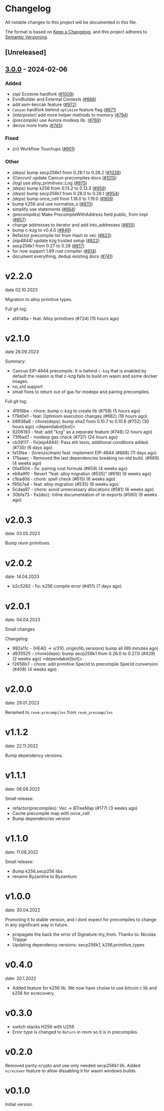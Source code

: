 # Changelog
All notable changes to this project will be documented in this file.

The format is based on [Keep a Changelog](https://keepachangelog.com/en/1.0.0/),
and this project adheres to [Semantic Versioning](https://semver.org/spec/v2.0.0.html).

## [Unreleased]

## [3.0.0](https://github.com/ssuangchen/revm/compare/revm-precompile-v2.2.0...revm-precompile-v3.0.0) - 2024-02-06

### Added
- *(op)* Ecotone hardfork ([#1009](https://github.com/ssuangchen/revm/pull/1009))
- EvmBuilder and External Contexts ([#888](https://github.com/ssuangchen/revm/pull/888))
- add asm-keccak feature ([#972](https://github.com/ssuangchen/revm/pull/972))
- `Canyon` hardfork behind `optimism` feature flag ([#871](https://github.com/ssuangchen/revm/pull/871))
- *(interpreter)* add more helper methods to memory ([#794](https://github.com/ssuangchen/revm/pull/794))
- *(precompile)* use Aurora modexp lib. ([#769](https://github.com/ssuangchen/revm/pull/769))
- derive more traits ([#745](https://github.com/ssuangchen/revm/pull/745))

### Fixed
- *(ci)* Workflow Touchups ([#901](https://github.com/ssuangchen/revm/pull/901))

### Other
- *(deps)* bump secp256k1 from 0.28.1 to 0.28.2 ([#1038](https://github.com/ssuangchen/revm/pull/1038))
- *(Cancun)* update Cancun precompiles docs ([#1015](https://github.com/ssuangchen/revm/pull/1015))
- *(log)* use alloy_primitives::Log ([#975](https://github.com/ssuangchen/revm/pull/975))
- *(deps)* bump k256 from 0.13.2 to 0.13.3 ([#959](https://github.com/ssuangchen/revm/pull/959))
- *(deps)* bump secp256k1 from 0.28.0 to 0.28.1 ([#954](https://github.com/ssuangchen/revm/pull/954))
- *(deps)* bump once_cell from 1.18.0 to 1.19.0 ([#908](https://github.com/ssuangchen/revm/pull/908))
- bump k256 and use normalize_s ([#870](https://github.com/ssuangchen/revm/pull/870))
- simplify use statements ([#864](https://github.com/ssuangchen/revm/pull/864))
- *(precompiles)* Make PrecompileWithAddress field public, from impl ([#857](https://github.com/ssuangchen/revm/pull/857))
- change addresses to iterator and add into_addresses ([#855](https://github.com/ssuangchen/revm/pull/855))
- bump c-kzg to v0.4.0 ([#849](https://github.com/ssuangchen/revm/pull/849))
- Refactor precompile list from Hash to vec ([#823](https://github.com/ssuangchen/revm/pull/823))
- *(eip4844)* update kzg trusted setup ([#822](https://github.com/ssuangchen/revm/pull/822))
- secp256k1 from 0.27 to 0.28 ([#817](https://github.com/ssuangchen/revm/pull/817))
- for now support 1.69 rust compiler ([#814](https://github.com/ssuangchen/revm/pull/814))
- document everything, dedup existing docs ([#741](https://github.com/ssuangchen/revm/pull/741))

# v2.2.0
date 02.10.2023

Migration to alloy primitive types.

Full git log:
* af4146a - feat: Alloy primitives (#724) (15 hours ago) <evalir>

# v2.1.0
date 28.09.2023

 Summary:
 * Cancun EIP-4844 precompile. It is behind `c-kzg` that is enabled by default
    the reason is that c-kzg fails to build on wasm and some docker images.
 * no_std support
 * small fixes to return out of gas for modepx and pairing precompiles.

Full git log:
* 4f916be - chore: bump c-kzg to create lib (#758) (5 hours ago) <rakita>
* f79d0e1 - feat: Optimism execution changes (#682) (16 hours ago) <clabby>
* b9938a8 - chore(deps): bump sha2 from 0.10.7 to 0.10.8 (#752) (30 hours ago) <dependabot[bot]>
* 8206193 - feat: add "kzg" as a separate feature (#746) (2 hours ago) <DaniPopes>
* 73f6ad7 - modexp gas check (#737) (24 hours ago) <Alessandro Mazza>
* cb39117 - fix(eip4844): Pass eth tests, additional conditions added. (#735) (6 days ago) <rakita>
* fa13fea - (lorenzo/main) feat: implement EIP-4844 (#668) (11 days ago) <DaniPopes>
* 175aaec - Removed the last dependencies breaking no-std build. (#669) (4 weeks ago) <Lucas Clemente Vella>
* 0fa4504 - fix: pairing cost formula  (#659) (4 weeks ago) <xkx>
* eb6a9f0 - Revert "feat: alloy migration (#535)" (#616) (6 weeks ago) <rakita>
* c1bad0d - chore: spell check (#615) (6 weeks ago) <Roman Krasiuk>
* f95b7a4 - feat: alloy migration (#535) (6 weeks ago) <DaniPopes>
* 5cdaa97 - chore: avoid unnecessary allocations (#581) (6 weeks ago) <DaniPopes>
* 30bfa73 - fix(doc): Inline documentation of re-exports (#560) (9 weeks ago) <Yiannis Marangos>

# v2.0.3
date: 03.05.2023

Bump revm primitives.

# v2.0.2
date: 14.04.2023

* b2c5262 - fix: k256 compile error (#451) (7 days ago) <rakita>

# v2.0.1
date: 04.04.2023

Small changes

Changelog:
* 992a11c - (HEAD -> v/310, origin/lib_versions) bump all (89 minutes ago) <rakita>
* d935525 - chore(deps): bump secp256k1 from 0.26.0 to 0.27.0 (#429) (2 weeks ago) <dependabot[bot]>
* f2656b7 - chore: add primitive SpecId to precompile SpecId conversion (#408) (4 weeks ago) <Matthias Seitz>
# v2.0.0
date: 29.01.2023

Renamed to `revm-precompiles` from `revm_precompiles`

# v1.1.2
date: 22.11.2022

Bump dependency versions.

# v1.1.1
date: 06.09.2022

Small release:
* refactor(precompiles): Vec -> BTreeMap (#177) (3 weeks ago) <Alexey Shekhirin>
* Cache precompile map with once_cell
* Bump dependencies version

# v1.1.0
date: 11.06.2022

Small release:
* Bump k256,secp256 libs
* rename Byzantine to Byzantium

# v1.0.0
date: 30.04.2022

Promoting it to stable version, and i dont expect for precompiles to change in any significant way in future.

* propagate the back the error of Signature::try_from. Thanks to: Nicolas Trippar
* Updating dependency versions: secp256k1, k256,primitive_types
# v0.4.0
date: 20.1.2022

* Added feature for k256 lib. We now have choise to use bitcoin c lib and k256 for ecrecovery.

# v0.3.0

* switch stacks H256 with U256 
* Error type is changed to `Return` in revm so it is in precompiles.
# v0.2.0

Removed parity-crypto and use only needed secp256k1 lib. Added `ecrecover` feature to allow dissabling it for wasm windows builds.

# v0.1.0

Initial version.